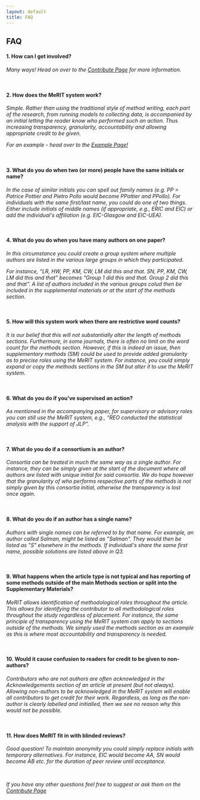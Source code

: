```yaml
---
layout: default
title: FAQ
---
```



<h2>FAQ</h2>

<h4> 1. How can I get involved? </h4>

<i>Many ways! Head on over to the [Contribute Page](https://eivimeycook.github.io/MeRIT/Contribute.html) for more information.</i>

<br>

<h4> 2. How does the MeRIT system work? </h4>

<i>Simple. Rather than using the traditional style of method writing, each part of the research, from running models to collecting data, is accompanied by an initial letting the reader know who performed such an action. Thus increasing transparency, granularity, accountability and allowing appropriate credit to be given.</i>

<i>For an example - head over to the [Example Page!](https://eivimeycook.github.io/MeRIT/Community_Examples.html)</i>

<br>

<h4>  3. What do you do when two (or more) people have the same initials or name? </h4>

<i>In the case of similar initials you can spell out family names (e.g. PP = Patrice Pottier and Pietro Pollo would become PPottier and PPollo).
For individuals with the same first/last name, you could do one of two things. Either include initials of middle names (if appropriate, e.g., ERIC and EIC) or add the individual's affiliation (e.g. EIC-Glasgow and EIC-UEA).</i>

<br>

<h4>  4. What do you do when you have many authors on one paper? </h4>

<i>In this circumstance you could create a group system where multiple authors are listed in the various large groups in which they participated. </i>

<i>For instance, “LR, HW, PP, KM, CW, LM did this and that. SN, PP, KM, CW, LM did this and that” becomes “Group 1 did this and that. Group 2 did this and that”. A list of authors included in the various groups colud then be included in the supplemental materials or at the start of the methods section. </i>

<br>

<h4>  5. How will this system work when there are restrictive word counts? </h4>

<i>It is our belief that this will not substantially alter the length of methods sections. Furthermore, in some journals, there is often no limit on the word count for the methods section. However, if this is indeed an issue, then supplementary methods (SM) could be used to provide added granularity as to precise roles using the MeRIT system. For instance, you could simply expand or copy the methods sections in the SM but alter it to use the MeRIT system. </i>

<br>

<h4>  6. What do you do if you've supervised an action? </h4>

<i>As mentioned in the accompanying paper, for supervisory or advisory roles you can still use the MeRIT system, e.g., “REO conducted the statistical analysis with the support of JLP”.</i>

<br>

<h4>  7. What do you do if a consortium is an author? </h4>

<i>Consortia can be treated in much the same way as a single author. For instance, they can be simply given at the start of the document where all authors are listed with unique initial for said consortia. We do hope however that the granularity of who performs respective parts of the methods is not simply given by this consortia initial, otherwise the transparency is lost once again.</i>

<br>

<h4>  8. What do you do if an author has a single name? </h4>

<i>Authors with single names can be referred to by that name. For example, an author called Salman, might be listed as "Salman". They would then be listed as "S" elsewhere in the methods. If individual's share the same first name, possible solutions are listed above in Q3.</i>

<br>

<h4>  9. What happens when the article type is not typical and has reporting of some methods outside of the main Methods section or split into the Supplementary Materials? </h4>

<i>MeRIT allows identification of methodological roles throughout the article. This allows for identifying the contributor to all methodological roles throughout the study regardless of placement. For instance, the same principle of transparency using the MeRIT system can apply to sections outside of the methods. We simply used the methods section as an example as this is where most accountability and transparency is needed.</i>

<br>

<h4>  10. Would it cause confusion to readers for credit to be given to non-authors? </h4>

<i>Contributors who are not authors are often acknowledged in the Acknowledgements section of an article at present (but not always). Allowing non-authors to be acknowledged in the MeRIT system will enable all contributors to get credit for their work. Regardless, as long as the non-author is clearly labelled and initialled, then we see no reason why this would not be possible.</i>

<br>

<h4>  11. How does MeRIT fit in with blinded reviews? </h4>

<i> Good question! To maintain anonymity you could simply replace initials with temporary alternatives. For instance, EIC would become AA, SN would become AB etc. for the duration of peer review until acceptance. 


<br>

If you have any other questions feel free to suggest or ask them on the [Contribute Page](http://www.merit.help/Contribute.html)
